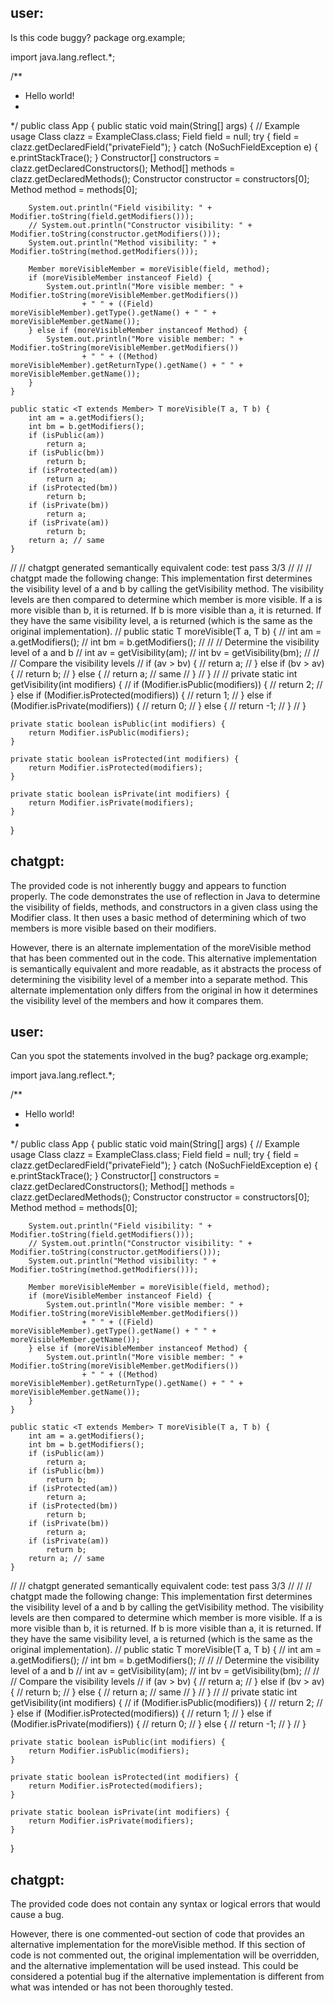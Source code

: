 

## user: 

Is this code buggy?
package org.example;

import java.lang.reflect.*;

/**
 * Hello world!
 *
 */
public class App 
{
    public static void main(String[] args) {
        // Example usage
        Class<ExampleClass> clazz = ExampleClass.class;
        Field field = null;
        try {
            field = clazz.getDeclaredField("privateField");
        } catch (NoSuchFieldException e) {
            e.printStackTrace();
        }
        Constructor[] constructors = clazz.getDeclaredConstructors();
        Method[] methods = clazz.getDeclaredMethods();
        Constructor constructor = constructors[0];
        Method method = methods[0];

        System.out.println("Field visibility: " + Modifier.toString(field.getModifiers()));
        // System.out.println("Constructor visibility: " + Modifier.toString(constructor.getModifiers()));
        System.out.println("Method visibility: " + Modifier.toString(method.getModifiers()));

        Member moreVisibleMember = moreVisible(field, method);
        if (moreVisibleMember instanceof Field) {
            System.out.println("More visible member: " + Modifier.toString(moreVisibleMember.getModifiers())
                    + " " + ((Field) moreVisibleMember).getType().getName() + " " + moreVisibleMember.getName());
        } else if (moreVisibleMember instanceof Method) {
            System.out.println("More visible member: " + Modifier.toString(moreVisibleMember.getModifiers())
                    + " " + ((Method) moreVisibleMember).getReturnType().getName() + " " + moreVisibleMember.getName());
        }
    }

    public static <T extends Member> T moreVisible(T a, T b) {
        int am = a.getModifiers();
        int bm = b.getModifiers();
        if (isPublic(am))
            return a;
        if (isPublic(bm))
            return b;
        if (isProtected(am))
            return a;
        if (isProtected(bm))
            return b;
        if (isPrivate(bm))
            return a;
        if (isPrivate(am))
            return b;
        return a; // same
    }

//    // chatgpt generated  semantically equivalent code: test pass 3/3
//
//    // chatgpt made the following change: This implementation first determines the visibility level of a and b by calling the getVisibility method. The visibility levels are then compared to determine which member is more visible. If a is more visible than b, it is returned. If b is more visible than a, it is returned. If they have the same visibility level, a is returned (which is the same as the original implementation).
//    public static <T extends Member> T moreVisible(T a, T b) {
//        int am = a.getModifiers();
//        int bm = b.getModifiers();
//
//        // Determine the visibility level of a and b
//        int av = getVisibility(am);
//        int bv = getVisibility(bm);
//
//        // Compare the visibility levels
//        if (av > bv) {
//            return a;
//        } else if (bv > av) {
//            return b;
//        } else {
//            return a; // same
//        }
//    }
//
//    private static int getVisibility(int modifiers) {
//        if (Modifier.isPublic(modifiers)) {
//            return 2;
//        } else if (Modifier.isProtected(modifiers)) {
//            return 1;
//        } else if (Modifier.isPrivate(modifiers)) {
//            return 0;
//        } else {
//            return -1;
//        }
//    }



    private static boolean isPublic(int modifiers) {
        return Modifier.isPublic(modifiers);
    }

    private static boolean isProtected(int modifiers) {
        return Modifier.isProtected(modifiers);
    }

    private static boolean isPrivate(int modifiers) {
        return Modifier.isPrivate(modifiers);
    }
}


## chatgpt: 

The provided code is not inherently buggy and appears to function properly. The code demonstrates the use of reflection in Java to determine the visibility of fields, methods, and constructors in a given class using the Modifier class. It then uses a basic method of determining which of two members is more visible based on their modifiers.

However, there is an alternate implementation of the moreVisible method that has been commented out in the code. This alternative implementation is semantically equivalent and more readable, as it abstracts the process of determining the visibility level of a member into a separate method. This alternate implementation only differs from the original in how it determines the visibility level of the members and how it compares them.

## user: 

Can you spot the statements involved in the bug?
package org.example;

import java.lang.reflect.*;

/**
 * Hello world!
 *
 */
public class App 
{
    public static void main(String[] args) {
        // Example usage
        Class<ExampleClass> clazz = ExampleClass.class;
        Field field = null;
        try {
            field = clazz.getDeclaredField("privateField");
        } catch (NoSuchFieldException e) {
            e.printStackTrace();
        }
        Constructor[] constructors = clazz.getDeclaredConstructors();
        Method[] methods = clazz.getDeclaredMethods();
        Constructor constructor = constructors[0];
        Method method = methods[0];

        System.out.println("Field visibility: " + Modifier.toString(field.getModifiers()));
        // System.out.println("Constructor visibility: " + Modifier.toString(constructor.getModifiers()));
        System.out.println("Method visibility: " + Modifier.toString(method.getModifiers()));

        Member moreVisibleMember = moreVisible(field, method);
        if (moreVisibleMember instanceof Field) {
            System.out.println("More visible member: " + Modifier.toString(moreVisibleMember.getModifiers())
                    + " " + ((Field) moreVisibleMember).getType().getName() + " " + moreVisibleMember.getName());
        } else if (moreVisibleMember instanceof Method) {
            System.out.println("More visible member: " + Modifier.toString(moreVisibleMember.getModifiers())
                    + " " + ((Method) moreVisibleMember).getReturnType().getName() + " " + moreVisibleMember.getName());
        }
    }

    public static <T extends Member> T moreVisible(T a, T b) {
        int am = a.getModifiers();
        int bm = b.getModifiers();
        if (isPublic(am))
            return a;
        if (isPublic(bm))
            return b;
        if (isProtected(am))
            return a;
        if (isProtected(bm))
            return b;
        if (isPrivate(bm))
            return a;
        if (isPrivate(am))
            return b;
        return a; // same
    }

//    // chatgpt generated  semantically equivalent code: test pass 3/3
//
//    // chatgpt made the following change: This implementation first determines the visibility level of a and b by calling the getVisibility method. The visibility levels are then compared to determine which member is more visible. If a is more visible than b, it is returned. If b is more visible than a, it is returned. If they have the same visibility level, a is returned (which is the same as the original implementation).
//    public static <T extends Member> T moreVisible(T a, T b) {
//        int am = a.getModifiers();
//        int bm = b.getModifiers();
//
//        // Determine the visibility level of a and b
//        int av = getVisibility(am);
//        int bv = getVisibility(bm);
//
//        // Compare the visibility levels
//        if (av > bv) {
//            return a;
//        } else if (bv > av) {
//            return b;
//        } else {
//            return a; // same
//        }
//    }
//
//    private static int getVisibility(int modifiers) {
//        if (Modifier.isPublic(modifiers)) {
//            return 2;
//        } else if (Modifier.isProtected(modifiers)) {
//            return 1;
//        } else if (Modifier.isPrivate(modifiers)) {
//            return 0;
//        } else {
//            return -1;
//        }
//    }



    private static boolean isPublic(int modifiers) {
        return Modifier.isPublic(modifiers);
    }

    private static boolean isProtected(int modifiers) {
        return Modifier.isProtected(modifiers);
    }

    private static boolean isPrivate(int modifiers) {
        return Modifier.isPrivate(modifiers);
    }
}


## chatgpt: 

The provided code does not contain any syntax or logical errors that would cause a bug. 

However, there is one commented-out section of code that provides an alternative implementation for the moreVisible method. If this section of code is not commented out, the original implementation will be overridden, and the alternative implementation will be used instead. This could be considered a potential bug if the alternative implementation is different from what was intended or has not been thoroughly tested.